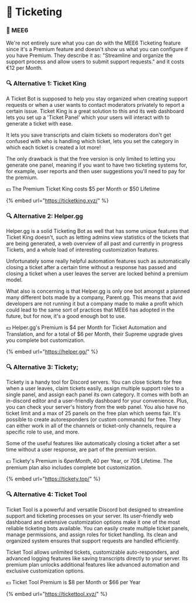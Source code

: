 # 👑 Ticketing

### 👑 MEE6

We're not entirely sure what you can do with the MEE6 Ticketing feature since it's a Premium feature and doesn't show us what you can configure if you have Premium. They describe it as: "Streamline and organize the support process and allow users to submit support requests." and it costs €12 per Month.

### 🔍 Alternative 1: Ticket King

A Ticket Bot is supposed to help you stay organized when creating support requests or when a user wants to contact moderators privately to report a certain issue. Ticket King is a great solution to this and its web dashboard lets you set up a 'Ticket Panel' which your users will interact with to generate a ticket with ease.

It lets you save transcripts and claim tickets so moderators don't get confused with who is handling which ticket, lets you set the category in which each ticket is created a lot more!

The only drawback is that the free version is only limited to letting you generate one panel, meaning if you want to have two ticketing systems for, for example, user reports and then user suggestions you'll need to pay for the premium.

💵 The Premium Ticket King costs $5 per Month or $50 Lifetime

{% embed url="https://ticketking.xyz/" %}

### 🔍 Alternative 2: Helper.gg&#x20;

Helper.gg is a solid Ticketing Bot as well that has some unique features that Ticket King doesn't, such as letting admins view statistics of the tickets that are being generated, a web overview of all past and currently in progress Tickets, and a whole load of interesting customization features.&#x20;

Unfortunately some really helpful automation features such as automatically closing a ticket after a certain time without a response has passed and closing a ticket when a user leaves the server are locked behind a premium model.&#x20;

What also is concerning is that Helper.gg is only one bot amongst a planned many different bots made by a company, Parent.gg. This means that avid developers are not running it but a company made to make a profit which could lead to the same sort of practices that MEE6 has adopted in the future, but for now, it's a good enough bot to use.

💵 Helper.gg's Premium is $4 per Month for Ticket Automation and Translation, and for a total of $6 per Month, their Supreme upgrade gives you complete bot customization.

{% embed url="https://helper.gg/" %}

### 🔍 Alternative 3: Tickety;

Tickety is a handy tool for Discord servers. You can close tickets for free when a user leaves, claim tickets easily, assign multiple support roles to a single panel, and assign each panel its own category. It comes with both an in-discord editor and a user-friendly dashboard for your convenience. Plus, you can check your server's history from the web panel.
You also have no ticket limit and a max of 25 panels on the free plan which seems fair.
It's possible to create autoresponders (or custom commands) for free. They can either work in all of the channels or ticket-only channels, require a specific role to use, and more.

Some of the useful features like automatically closing a ticket after a set time without a user response, are part of the premium version.

💵 Tickety's Premium is $6 per Month, 40$ per Year, or 70$ Lifetime. The premium plan also includes complete bot customization.

{% embed url="https://tickety.top/" %}

### 🔍 Alternative 4: Ticket Tool

Ticket Tool is a powerful and versatile Discord bot designed to streamline support and ticketing processes on your server. Its user-friendly web dashboard and extensive customization options make it one of the most reliable ticketing bots available. You can easily create multiple ticket panels, manage permissions, and assign roles for ticket handling. Its clean and organized system ensures that support requests are handled efficiently. 

Ticket Tool allows unlimited tickets, customizable auto-responders, and advanced logging features like saving transcripts directly to your server. Its premium plan unlocks additional features like advanced automation and exclusive customization options.

💵 Ticket Tool Premium is $8 per Month or $66 per Year

{% embed url="https://tickettool.xyz/" %}
